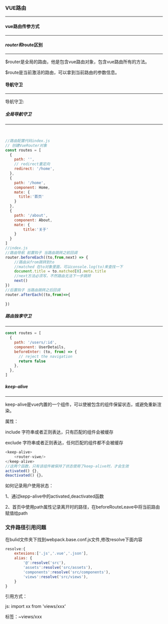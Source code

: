 ### VUE路由

------



#### vue路由传参方式

------



#### $router 和$route区别

------

$router是全局的路由，他是包含vue路由对象，包含vue路由所有的方法。

$route是当前激活的路由，可以拿到当前路由的参数信息。

#### 导航守卫

------

导航守卫:



##### 全局导航守卫

------

​    

  ```javascript
  //路由配置代码index.js
  // 创建VueRouter对象
  const routes = [
    {
      path: '',
      // redirect重定向
      redirect: '/home',
    },
    {
      path: '/home',
      component: Home,
      mate: {
        title:'首页'
      }
    },
    {
      path: '/about',
      component: About,
      mate: {
          title:'关于'
      }
    }
  ]
  //index.js
  //路由导航 前置钩子 当路由跳转之前回调
  router.beforeEach((to,from,next) => {
      //路由从from跳转到to
      //matched 在to对象里面，可以console.log(to)来查找一下
      document.title = to.matched[0].meta.title
      //next方法必须写，不然路由无法下一步跳转
      next()
  })
  //后置钩子 当路由跳转之后回调
  router.afterEach((to,from)=>{
      
  })
  
  ```

#####   路由独享守卫

------



  ```javascript
  const routes = [
    {
      path: '/users/:id',
      component: UserDetails,
      beforeEnter: (to, from) => {
        // reject the navigation
        return false
      },
    },
  ]
  ```
##### keep-alive 

------

keep-alive是vue内置的一个组件，可以使被包含的组件保留状态，或避免重新渲染。

属性：

include	字符串或者正则表达，只有匹配的组件会被缓存

exclude	字符串或者正则表达，任何匹配的组件都不会被缓存

```javascript
<keep-alive>
    <router-viwe/>
</keep-alive>
//这两个函数，只有该组件被保持了状态使用了keep-alive时，才会生效
activated() {},
deactivated() {}，
```

如何记录用户使用状态：

1、通过kepp-alive中的activated,deactivated函数

2、首页中使用path属性记录离开时的路径，在beforeRouteLeave中将当前路由赋值给path    





### 文件路径引用问题

在bulid文件夹下找到webpack.base.conf.js文件,修改resolve下面内容

```javascript
resolve:{
    extesions:['.js','.vue','.json'],
    alias: {
        '@':resolve('src'),
        'assets':resolve('src/assets'),
        'components':resolve('src/components'),
        'views':resolve('src/views'),
    }
}
```

引用方式：

js: import xx from 'views/xxx'

标签：~views/xxx